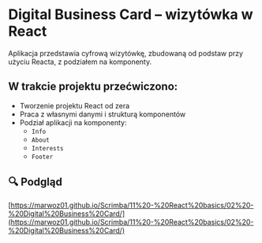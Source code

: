 # Digital Business Card – wizytówka w React

Aplikacja przedstawia cyfrową wizytówkę, zbudowaną od podstaw przy użyciu Reacta, z podziałem na komponenty.

## W trakcie projektu przećwiczono:

- Tworzenie projektu React od zera  
- Praca z własnymi danymi i strukturą komponentów  
- Podział aplikacji na komponenty:  
  - `Info`
  - `About`  
  - `Interests`  
  - `Footer`

## 🔍 Podgląd

[https://marwoz01.github.io/Scrimba/11%20-%20React%20basics/02%20-%20Digital%20Business%20Card/](https://marwoz01.github.io/Scrimba/11%20-%20React%20basics/02%20-%20Digital%20Business%20Card/)
